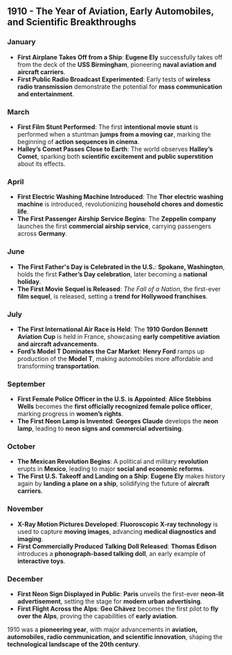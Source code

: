 ## **1910 - The Year of Aviation, Early Automobiles, and Scientific Breakthroughs**  

### **January**  
- **First Airplane Takes Off from a Ship**: **Eugene Ely** successfully takes off from the deck of the **USS Birmingham**, pioneering **naval aviation and aircraft carriers**.  
- **First Public Radio Broadcast Experimented**: Early tests of **wireless radio transmission** demonstrate the potential for **mass communication and entertainment**.  

### **March**  
- **First Film Stunt Performed**: The first **intentional movie stunt** is performed when a stuntman **jumps from a moving car**, marking the beginning of **action sequences in cinema**.  
- **Halley’s Comet Passes Close to Earth**: The world observes **Halley’s Comet**, sparking both **scientific excitement and public superstition** about its effects.  

### **April**  
- **First Electric Washing Machine Introduced**: The **Thor electric washing machine** is introduced, revolutionizing **household chores and domestic life**.  
- **The First Passenger Airship Service Begins**: The **Zeppelin company** launches the first **commercial airship service**, carrying passengers across **Germany**.  

### **June**  
- **The First Father's Day is Celebrated in the U.S.**: **Spokane, Washington**, holds the first **Father’s Day celebration**, later becoming a **national holiday**.  
- **The First Movie Sequel is Released**: *The Fall of a Nation*, the first-ever **film sequel**, is released, setting a **trend for Hollywood franchises**.  

### **July**  
- **The First International Air Race is Held**: The **1910 Gordon Bennett Aviation Cup** is held in France, showcasing **early competitive aviation and aircraft advancements**.  
- **Ford’s Model T Dominates the Car Market**: **Henry Ford** ramps up production of the **Model T**, making automobiles more affordable and transforming **transportation**.  

### **September**  
- **First Female Police Officer in the U.S. is Appointed**: **Alice Stebbins Wells** becomes the **first officially recognized female police officer**, marking progress in **women’s rights**.  
- **The First Neon Lamp is Invented**: **Georges Claude** develops the **neon lamp**, leading to **neon signs and commercial advertising**.  

### **October**  
- **The Mexican Revolution Begins**: A political and military **revolution** erupts in **Mexico**, leading to major **social and economic reforms**.  
- **The First U.S. Takeoff and Landing on a Ship**: **Eugene Ely** makes history again by **landing a plane on a ship**, solidifying the future of **aircraft carriers**.  

### **November**  
- **X-Ray Motion Pictures Developed**: **Fluoroscopic X-ray technology** is used to capture **moving images**, advancing **medical diagnostics and imaging**.  
- **First Commercially Produced Talking Doll Released**: **Thomas Edison** introduces a **phonograph-based talking doll**, an early example of **interactive toys**.  

### **December**  
- **First Neon Sign Displayed in Public**: **Paris** unveils the first-ever **neon-lit advertisement**, setting the stage for **modern urban advertising**.  
- **First Flight Across the Alps**: **Geo Chávez** becomes the first pilot to **fly over the Alps**, proving the capabilities of **early aviation**.  

1910 was a **pioneering year**, with major advancements in **aviation, automobiles, radio communication, and scientific innovation**, shaping the **technological landscape of the 20th century**.
